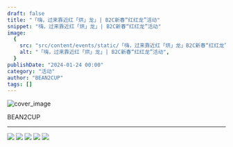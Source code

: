 ```yaml
---
draft: false
title: "「嗨，过来靠近红「烘」龙」| B2C新春“红红龙”活动"
snippet: "嗨，过来靠近红「烘」龙」| B2C新春“红红龙”活动"
image:
  {
    src: "src/content/events/static/「嗨，过来靠近红「烘」龙」B2C新春“红红龙”活动_01.jpeg",
    alt: "「嗨，过来靠近红「烘」龙」| B2C新春“红红龙”活动",
  }
publishDate: "2024-01-24 00:00"
category: "活动"
author: "BEAN2CUP"
tags: []
---
```


![cover_image](./static/「嗨，过来靠近红「烘」龙」B2C新春“红红龙”活动_01.jpeg)

<!-- # 「嗨，过来靠近红「烘」龙」| B2C 新春“红红龙”活动 -->

BEAN2CUP

---

![](./static/「嗨，过来靠近红「烘」龙」B2C新春“红红龙”活动_02.jpeg)
![](./static/「嗨，过来靠近红「烘」龙」B2C新春“红红龙”活动_03.jpeg)
![](./static/「嗨，过来靠近红「烘」龙」B2C新春“红红龙”活动_04.jpeg)
![](./static/「嗨，过来靠近红「烘」龙」B2C新春“红红龙”活动_05.jpeg)
![](./static/「嗨，过来靠近红「烘」龙」B2C新春“红红龙”活动_06.jpeg)
